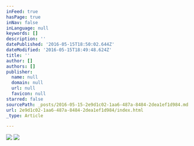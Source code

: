 ```yaml
---
inFeed: true
hasPage: true
inNav: false
inLanguage: null
keywords: []
description: ''
datePublished: '2016-05-15T18:50:02.644Z'
dateModified: '2016-05-15T18:49:48.624Z'
title: ''
author: []
authors: []
publisher:
  name: null
  domain: null
  url: null
  favicon: null
starred: false
sourcePath: _posts/2016-05-15-2e9d1c02-1aa6-487a-8484-2dea1ef1d984.md
url: 2e9d1c02-1aa6-487a-8484-2dea1ef1d984/index.html
_type: Article

---
```

![](https://the-grid-user-content.s3-us-west-2.amazonaws.com/c519e88d-1932-48a0-b660-608421576a78.jpg)
![](https://the-grid-user-content.s3-us-west-2.amazonaws.com/def57286-26fe-493d-a507-7a3fd5472ff1.jpg)